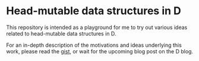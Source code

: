 # Head-mutable data structures in D

This repository is intended as a playground for me to try out various ideas related to head-mutable data structures in D.

For an in-depth description of the motivations and ideas underlying this work, please read the [gist](gist.github.com/Biotronic/c6eefeb9796309360a5e8696d91d924d), or wait for the upcoming blog post on the D blog.